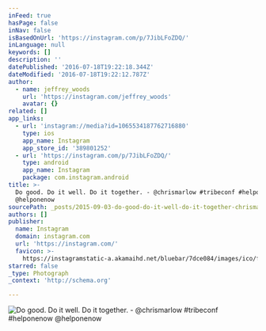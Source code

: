 ```yaml
---
inFeed: true
hasPage: false
inNav: false
isBasedOnUrl: 'https://instagram.com/p/7JibLFoZDQ/'
inLanguage: null
keywords: []
description: ''
datePublished: '2016-07-18T19:22:18.344Z'
dateModified: '2016-07-18T19:22:12.787Z'
author:
  - name: jeffrey_woods
    url: 'https://instagram.com/jeffrey_woods'
    avatar: {}
related: []
app_links:
  - url: 'instagram://media?id=1065534187762716880'
    type: ios
    app_name: Instagram
    app_store_id: '389801252'
  - url: 'https://instagram.com/p/7JibLFoZDQ/'
    type: android
    app_name: Instagram
    package: com.instagram.android
title: >-
  Do good. Do it well. Do it together. - @chrismarlow #tribeconf #helponenow
  @helponenow
sourcePath: _posts/2015-09-03-do-good-do-it-well-do-it-together-chrismarlow-tribeco.md
authors: []
publisher:
  name: Instagram
  domain: instagram.com
  url: 'https://instagram.com/'
  favicon: >-
    https://instagramstatic-a.akamaihd.net/bluebar/7dce084/images/ico/favicon.ico
starred: false
_type: Photograph
_context: 'http://schema.org'

---
```

![Do good. Do it well. Do it together. - @chrismarlow #tribeconf #helponenow @helponenow](https://scontent.cdninstagram.com/hphotos-xaf1/t51.2885-15/e35/11917804_827999817313236_1494258693_n.jpg)